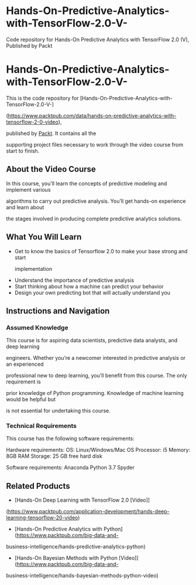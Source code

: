 # Hands-On-Predictive-Analytics-with-TensorFlow-2.0-V-
Code repository for Hands-On Predictive Analytics with TensorFlow 2.0 (V), Published by Packt
# Hands-On-Predictive-Analytics-with-TensorFlow-2.0-V-
This is the code repository for [Hands-On-Predictive-Analytics-with-TensorFlow-2.0-V-]

(https://www.packtpub.com/data/hands-on-predictive-analytics-with-tensorflow-2-0-video), 

published by [Packt](https://www.packtpub.com/?utm_source=github). It contains all the 

supporting project files necessary to work through the video course from start to finish.
## About the Video Course
In this course, you’ll learn the concepts of predictive modeling and implement various 

algorithms to carry out predictive analysis. You’ll get hands-on experience and learn about 

the stages involved in producing complete predictive analytics solutions.	

<H2>What You Will Learn</H2>
<DIV class=book-info-will-learn-text>
<UL>
<LI>Get to know the basics of Tensorflow 2.0 to make your base strong and start 

implementation
<LI>Understand the importance of predictive analysis
<LI>Start thinking about how a machine can predict your behavior
<LI>Design your own predicting bot that will actually understand you
</LI></UL></DIV>

## Instructions and Navigation
### Assumed Knowledge
This course is for aspiring data scientists, predictive data analysts, and deep learning 

engineers. Whether you’re a newcomer interested in predictive analysis or an experienced 

professional new to deep learning, you’ll benefit from this course. The only requirement is 

prior knowledge of Python programming. Knowledge of machine learning would be helpful but 

is not essential for undertaking this course. 

### Technical Requirements
This course has the following software requirements:<br/>

Hardware requirements:
OS: Linux/Windows/Mac OS
Processor: i5
Memory: 8GB RAM
Storage: 25 GB free hard disk

Software requirements: 
Anaconda Python 3.7
Spyder


## Related Products
* [Hands-On Deep Learning with TensorFlow 2.0 [Video]]

(https://www.packtpub.com/application-development/hands-deep-learning-tensorflow-20-video)

* [Hands-On Predictive Analytics with Python](https://www.packtpub.com/big-data-and-

business-intelligence/hands-predictive-analytics-python)

* [Hands-On Bayesian Methods with Python [Video]](https://www.packtpub.com/big-data-and-

business-intelligence/hands-bayesian-methods-python-video)


